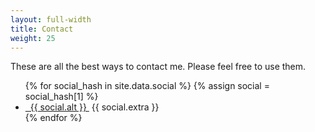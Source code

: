 ```yaml
---
layout: full-width
title: Contact
weight: 25
---
```


These are all the best ways to contact me. Please feel free to use them. 

<ul>
{% for social_hash in site.data.social %}
{% assign social = social_hash[1] %}
  <li>
    <a href="{{ social.prevar }}{{ social.var }}">
      <span class="{{ social.icon }}"></span>&nbsp;&nbsp;{{ social.alt }}
    </a>&nbsp;{{ social.extra }}
  </li>
{% endfor %}
</ul>

<!--<a href="{{ social.link }}"><span class="{{social.icon}}"></span>&nbsp;{{ social.var }}</a>
<a href="https://twitter.com/{{ site.twitter_username }}"><span class="icon-twitter"></span>&nbsp;{{ site.twitterusername }}</a>
<a href="tel:"
<a href="https://github.com/{{ site.github_username }}"><span class="icon-github"></span>&nbsp;{{ site.githubusername }}</a> -->
